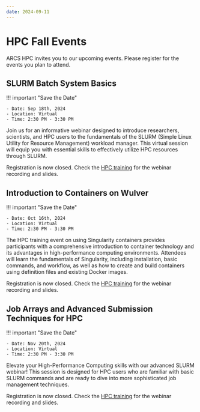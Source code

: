 ```yaml
---
date: 2024-09-11
---
```


# HPC Fall Events

ARCS HPC invites you to our upcoming events. Please register for the events you plan to attend.
 
 
## SLURM Batch System Basics 
!!! important "Save the Date"

    - Date: Sep 18th, 2024
    - Location: Virtual
    - Time: 2:30 PM - 3:30 PM
 
Join us for an informative webinar designed to introduce researchers, scientists, and HPC users to the fundamentals of the SLURM (Simple Linux Utility for Resource Management) workload manager. This virtual  session will equip you with essential skills to effectively utilize HPC resources through SLURM.
 
Registration is now closed. Check the [HPC training](../../HPC_Events_and_Workshops/Workshop_and_Training_Videos/index.md#slurm-batch-system-basics) for the webinar recording and slides.
 
 
## Introduction to Containers on Wulver
!!! important "Save the Date"

    - Date: Oct 16th, 2024
    - Location: Virtual
    - Time: 2:30 PM - 3:30 PM
 
The HPC training event on using Singularity containers provides participants with a comprehensive introduction to container technology and its advantages in high-performance computing environments. Attendees will learn the fundamentals of Singularity, including installation, basic commands, and workflow, as well as how to create and build containers using definition files and existing Docker images.
 
Registration is now closed. Check the [HPC training](../../HPC_Events_and_Workshops/Workshop_and_Training_Videos/index.md#introduction-to-containers-on-wulver) for the webinar recording and slides. 
 
 
## Job Arrays and Advanced Submission Techniques for HPC
!!! important "Save the Date"

    - Date: Nov 20th, 2024
    - Location: Virtual
    - Time: 2:30 PM - 3:30 PM
 
Elevate your High-Performance Computing skills with our advanced SLURM webinar! This session is designed for HPC users who are familiar with basic SLURM commands and are ready to dive into more sophisticated job management techniques.
 
Registration is now closed. Check the [HPC training](../../HPC_Events_and_Workshops/Workshop_and_Training_Videos/index.md#job-arrays-and-advanced-submission-techniques-for-hpc) for the webinar recording and slides.
